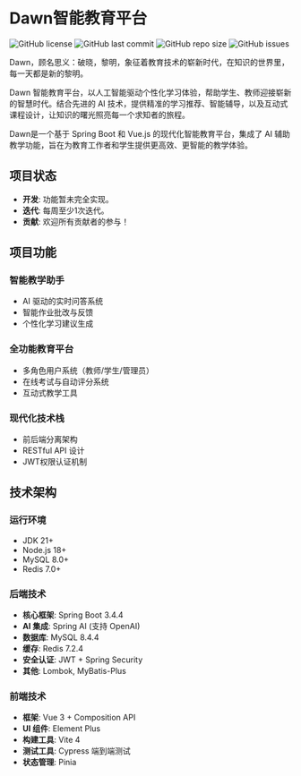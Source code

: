 # Dawn智能教育平台

![GitHub license](https://img.shields.io/github/license/jetyu/dawn?style=flat-square)
![GitHub last commit](https://img.shields.io/github/last-commit/jetyu/dawn)
![GitHub repo size](https://img.shields.io/github/repo-size/jetyu/dawn)
![GitHub issues](https://img.shields.io/github/issues/jetyu/dawn)

Dawn，顾名思义：破晓，黎明，象征着教育技术的崭新时代，在知识的世界里，每一天都是新的黎明。

Dawn 智能教育平台，以人工智能驱动个性化学习体验，帮助学生、教师迎接崭新的智慧时代。结合先进的 AI 技术，提供精准的学习推荐、智能辅导，以及互动式课程设计，让知识的曙光照亮每一个求知者的旅程。

Dawn是一个基于 Spring Boot 和 Vue.js 的现代化智能教育平台，集成了 AI 辅助教学功能，旨在为教育工作者和学生提供更高效、更智能的教学体验。

## 项目状态
- **开发**: 功能暂未完全实现。
- **迭代**: 每周至少1次迭代。
- **贡献**: 欢迎所有贡献者的参与！

## 项目功能

### 智能教学助手
- AI 驱动的实时问答系统
- 智能作业批改与反馈
- 个性化学习建议生成

### 全功能教育平台
- 多角色用户系统（教师/学生/管理员）
- 在线考试与自动评分系统
- 互动式教学工具

### 现代化技术栈
- 前后端分离架构
- RESTful API 设计
- JWT权限认证机制

## 技术架构

### 运行环境
- JDK 21+
- Node.js 18+
- MySQL 8.0+
- Redis 7.0+
  
### 后端技术
- **核心框架**: Spring Boot 3.4.4
- **AI 集成**: Spring AI (支持 OpenAI)
- **数据库**: MySQL 8.4.4
- **缓存**: Redis 7.2.4
- **安全认证**: JWT + Spring Security
- **其他**: Lombok, MyBatis-Plus

### 前端技术
- **框架**: Vue 3 + Composition API
- **UI 组件**: Element Plus
- **构建工具**: Vite 4
- **测试工具**: Cypress 端到端测试
- **状态管理**: Pinia


